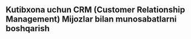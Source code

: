 ## Kutibxona uchun CRM (Customer Relationship Management) Mijozlar bilan munosabatlarni boshqarish 
